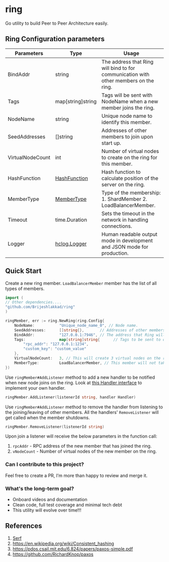 # ring

Go utility to build Peer to Peer Architecture easily.

## Ring Configuration parameters

| Parameters       | Type                                                                     | Usage                                                                                                   |
|------------------|--------------------------------------------------------------------------|---------------------------------------------------------------------------------------------------------|
| BindAddr         | string                                                                   | The address that Ring will bind to for communication with other members on the ring.                    |
| Tags             | map[string]string                                                        | Tags will be sent with NodeName when a new member joins the ring.                                       |
| NodeName         | string                                                                   | Unique node name to identify this member.                                                               |
| SeedAddresses    | []string                                                                 | Addresses of other members to join upon start up.                                                       |
| VirtualNodeCount | int                                                                      | Number of virtual nodes to create on the ring for this member.                                          |
| HashFunction     | [HashFunction](https://github.com/Brijeshlakkad/ring/blob/main/types.go) | Hash function to calculate position of the server on the ring.                                          |
| MemberType       | [MemberType](https://github.com/Brijeshlakkad/ring/blob/main/types.go)   | Type of the membership: 1. ShardMember 2. LoadBalancerMember.                                           |
| Timeout          | time.Duration                                                            | Sets the timeout in the network in handling connections.                                                |
| Logger           | [hclog.Logger](https://github.com/hashicorp/go-hclog)                    | Human readable output mode in development and JSON mode for production.                                 |

## Quick Start

Create a new ring member. ```LoadBalancerMember``` member has the list of all types of members.

```go
import (
// Other dependencies....
"github.com/Brijeshlakkad/ring"
)

ringMember, err := ring.NewRing(ring.Config{
    NodeName:           "Unique_node_name_0", // Node name.
    SeedAddresses:      []string{},       // Addresses of other members to join upon start up.
    BindAddr:           "127.0.0.1:7946", // The address that Ring will bind to for communication with other members on the ring.
    Tags:               map[string]string{      // Tags to be sent to other members upon joining the ring.
        "rpc_addr": "127.0.0.1:1234",
        "custom_key": "custom_value"
    },
    VirtualNodeCount:   3, // This will create 3 virtual nodes on the ring.
    MemberType:         LoadBalancerMember, // This member will not take part in the sharding, but has the list of members (ShardMember) who is responsible for sharding. 
})
```

Use `ringMember#AddListener` method to add a new handler to be notified when new node joins on the ring.
Look
at [this Handler interface](https://github.com/Brijeshlakkad/ring/blob/f6306cf287105f18f831db916ef01823ef867fd4/types.go#L4)
to implement your own handler.

```go
ringMember.AddListener(listenerId string, handler Handler)
```

Use `ringMember#AddListener` method to remove the handler from listening to the joining/leaving of other members.
All the handlers' `RemoveListener` will get called when the member shutdowns.

```go
ringMember.RemoveListener(listenerId string)
```

Upon join a listener will receive the below parameters in the function call:

1. `rpcAddr` - RPC address of the new member that has joined the ring.
2. `vNodeCount` - Number of virtual nodes of the new member on the ring.

### **Can I contribute to this project?**

Feel free to create a PR, I’m more than happy to review and merge it.

### **What's the long-term goal?**

- Onboard videos and documentation
- Clean code, full test coverage and minimal tech debt
- This utility will evolve over time!!!

## References

1. [Serf](https://github.com/hashicorp/serf)
2. https://en.wikipedia.org/wiki/Consistent_hashing
3. https://pdos.csail.mit.edu/6.824/papers/paxos-simple.pdf
4. https://github.com/RichardKnop/paxos